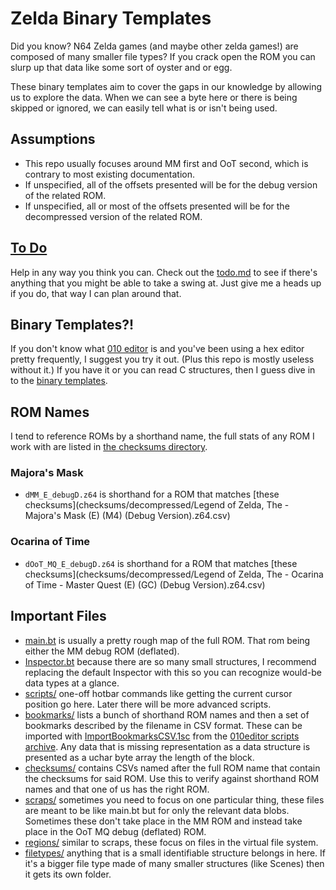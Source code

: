 # Zelda Binary Templates
Did you know? N64 Zelda games (and maybe other zelda games!) are composed of many smaller file types?
If you crack open the ROM you can slurp up that data like some sort of oyster and or egg.

These binary templates aim to cover the gaps in our knowledge by allowing us to explore the data.
When we can see a byte here or there is being skipped or ignored, we can easily tell what is or isn't being used.

## Assumptions
* This repo usually focuses around MM first and OoT second, which is contrary to most existing documentation.
* If unspecified, all of the offsets presented will be for the debug version of the related ROM.
* If unspecified, all or most of the offsets presented will be for the decompressed version of the related ROM.

## [To Do](todo.md)
Help in any way you think you can. Check out the [todo.md](todo.md) to see if there's anything that you might be able to take a swing at. Just give me a heads up if you do, that way I can plan around that.

## Binary Templates?!
If you don't know what [010 editor](http://www.sweetscape.com/010editor/) is and you've been using a hex editor pretty frequently,
I suggest you try it out. (Plus this repo is mostly useless without it.) If you have it or you can read C structures,
then I guess dive in to the [binary templates](http://www.sweetscape.com/010editor/templates.html).

## ROM Names
I tend to reference ROMs by a shorthand name, the full stats of any ROM I work with are listed in [the checksums directory](checksums/).
### Majora's Mask
* `dMM_E_debugD.z64` is shorthand for a ROM that matches [these checksums](checksums/decompressed/Legend of Zelda, The - Majora's Mask (E) (M4) (Debug Version).z64.csv)

### Ocarina of Time
* `dOoT_MQ_E_debugD.z64` is shorthand for a ROM that matches [these checksums](checksums/decompressed/Legend of Zelda, The - Ocarina of Time - Master Quest (E) (GC) (Debug Version).z64.csv)

## Important Files
* [main.bt](main.bt) is usually a pretty rough map of the full ROM. That rom being either the MM debug ROM (deflated).
* [Inspector.bt](Inspector.bt) because there are so many small structures, I recommend replacing the default Inspector with this so you can recognize would-be data types at a glance.
* [scripts/](scripts/) one-off hotbar commands like getting the current cursor position go here. Later there will be more advanced scripts.
* [bookmarks/](bookmarks/) lists a bunch of shorthand ROM names and then a set of bookmarks described by the filename in CSV format. These can be imported with [ImportBookmarksCSV.1sc](http://www.sweetscape.com/010editor/scripts/files/ImportBookmarksCSV.1sc) from the [010editor scripts archive](http://www.sweetscape.com/010editor/scripts/). Any data that is missing representation as a data structure is presented as a uchar byte array the length of the block.
* [checksums/](checksums/) contains CSVs named after the full ROM name that contain the checksums for said ROM. Use this to verify against shorthand ROM names and that one of us has the right ROM.
* [scraps/](scraps/) sometimes you need to focus on one particular thing, these files are meant to be like main.bt but for only the relevant data blobs. Sometimes these don't take place in the MM ROM and instead take place in the OoT MQ debug (deflated) ROM.
* [regions/](regions/) similar to scraps, these focus on files in the virtual file system.
* [filetypes/](filetypes/) anything that is a small identifiable structure belongs in here. If it's a bigger file type made of many smaller structures (like Scenes) then it gets its own folder.